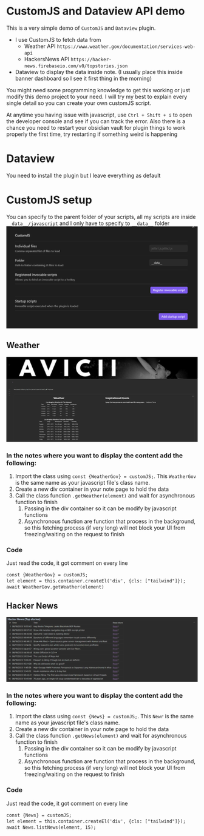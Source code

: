 # CustomJS and Dataview API demo
This is a very simple demo of `CustomJS` and `Dataview` plugin. 
- I use CustomJS to fetch data from
	- Weather API `https://www.weather.gov/documentation/services-web-api` 
	- HackersNews API `https://hacker-news.firebaseio.com/v0/topstories.json`
- Dataview to display the data inside note. (I usually place this inside banner dashboard so I see it first thing in the morning)

You might need some programming knowledge to get this working or just modify this demo project to your need. 
I will try my best to explain every single detail so you can create your own customJS script.

At anytime you having issue with javascript, use `Ctrl + Shift + i` to open the developer console and see if you can track the error. 
Also there is a chance you need to restart your obsidian vault for plugin things to work properly the first time, try restarting if something weird is happening

# Dataview
You need to install the plugin but I leave everything as default
# CustomJS setup
You can specify to the parent folder of your scripts, all my scripts are inside `__data__/javascript` and I only have to specify to `__data__` folder
![Alt text](./customjs_setup.png)
## Weather
![Alt text](./weather.png)
### In the notes where you want to display the content add the following:
1. Import the class using `const {WeatherGov} = customJS;`. This `WeatherGov` is the same name as your javascript file's class name.
2. Create a new div container in your note page to hold the data
3. Call the class function `.getWeather(element)` and wait for asynchronous function to finish
	1. Passing in the div container so it can be modify by javascript functions
	2. Asynchronous function are function that process in the background, so this fetching process (if very long) will not block your UI from freezing/waiting on the request to finish
### Code
Just read the code, it got comment on every line

```dataviewjs
const {WeatherGov} = customJS;
let element = this.container.createEl('div', {cls: ["tailwind"]});
await WeatherGov.getWeather(element)
```

## Hacker News
![Alt text](./hackernews.png)
### In the notes where you want to display the content add the following:
1. Import the class using `const {News} = customJS;`. This `Newr` is the same name as your javascript file's class name.
2. Create a new div container in your note page to hold the data
3. Call the class function `.getNews(element)` and wait for asynchronous function to finish
	1. Passing in the div container so it can be modify by javascript functions
	2. Asynchronous function are function that process in the background, so this fetching process (if very long) will not block your UI from freezing/waiting on the request to finish
### Code
Just read the code, it got comment on every line
```dataviewjs
const {News} = customJS;
let element = this.container.createEl('div', {cls: ["tailwind"]});
await News.listNews(element, 15);
```
